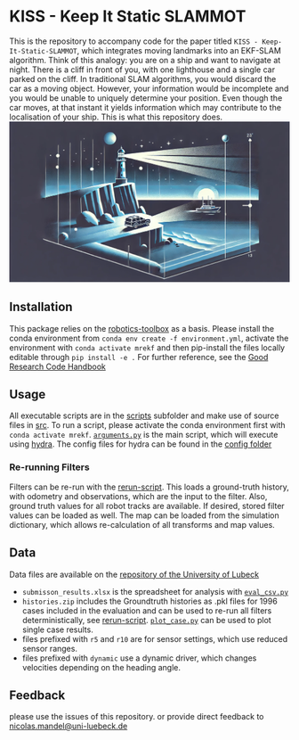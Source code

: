 # KISS - Keep It Static SLAMMOT

This is the repository to accompany code for the paper titled `KISS - Keep-It-Static-SLAMMOT`, which integrates moving landmarks into an EKF-SLAM algorithm.
Think of this analogy: you are on a ship and want to navigate at night. There is a cliff in front of you, with one lighthouse and a single car parked on the cliff. In traditional SLAM algorithms, you would discard the car as a moving object. However, your information would be incomplete and you would be unable to uniquely determine your position. Even though the car moves, at that instant it yields information which may contribute to the localisation of your ship. This is what this repository does.
![A cliff at night with a lighthouse and a car parked on the cliff. A ship in front of it.](./docs/20240703_GraphAbs.png)


## Installation
This package relies on the [robotics-toolbox](https://github.com/petercorke/robotics-toolbox-python) as a basis.
Please install the conda environment from `conda env create -f environment.yml`, activate the environment with `conda activate mrekf` and then pip-install the files locally editable through `pip install -e .`
For further reference, see the [Good Research Code Handbook](https://goodresearch.dev/index.html)

## Usage
All executable scripts are in the [scripts](./scripts/) subfolder and make use of source files in [src](./src/mrekf/). To run a script, please activate the conda environment first with `conda activate mrekf`.
[`arguments.py`](./scripts/arguments.py) is the main script, which will execute using [hydra](https://hydra.cc/). The config files for hydra can be found in the [config folder](./config/)

### Re-running Filters
Filters can be re-run with the [rerun-script](./scripts/rerun.py). This loads a ground-truth history, with odometry and observations, which are the input to the filter. Also, ground truth values for all robot tracks are available. If desired, stored filter values can be loaded as well. The map can be loaded from the simulation dictionary, which allows re-calculation of all transforms and map values.

## Data
Data files are available on the [repository of the University of Lubeck](https://srv01.rob.uni-luebeck.de/~mandel/downloads/)
* `submisson_results.xlsx` is the spreadsheet for analysis with [`eval_csv.py`](./scripts/eval_csv.py)
* `histories.zip` includes the Groundtruth histories as .pkl files for 1996 cases included in the evaluation and can be used to re-run all filters deterministically, see [rerun-script](./scripts/rerun.py). [`plot_case.py`](./scripts/plot_case.py) can be used to plot single case results.
* files prefixed with `r5` and `r10` are for sensor settings, which use reduced sensor ranges.
* files prefixed with `dynamic` use a dynamic driver, which changes velocities depending on the heading angle.

## Feedback
please use the issues of this repository. or provide direct feedback to nicolas.mandel@uni-luebeck.de 
